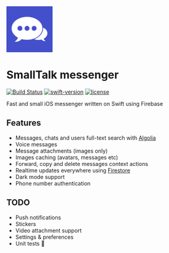 <img src="SmallTalk/Assets.xcassets/AppIcon.appiconset/Icon-60%403x.png" width=120>

# SmallTalk messenger

[![Build Status](https://travis-ci.com/CoolONEOfficial/smalltalk_messenger.svg?token=wfz5f29VzkAUQiKYXcZQ&branch=master)](https://travis-ci.com/CoolONEOfficial/smalltalk_messenger) [![swift-version](https://img.shields.io/badge/swift-5.1-brightgreen.svg)](https://github.com/apple/swift) [![license](https://img.shields.io/badge/license-mit-brightgreen.svg)](https://en.wikipedia.org/wiki/MIT_License)

Fast and small iOS messenger written on Swift using Firebase

## Features

* Messages, chats and users full-text search with [Algolia](https://www.algolia.com/)
* Voice messages
* Message attachments (images only)
* Images caching (avatars, messages etc)
* Forward, copy and delete messages context actions
* Realtime updates everywhere using [Firestore](https://firebase.google.com/docs/firestore)
* Dark mode support
* Phone number authentication

## TODO

- Push notifications
- Stickers
- Video attachment support
- Settings & preferences
- Unit tests 💩
